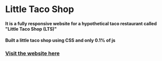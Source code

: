 # Little Taco Shop

#### It is a fully responsive website for a hypothetical taco restaurant called "Little Taco Shop (LTS)"
#### Built a little taco shop using CSS and only 0.1% of js
### [Visit the website here](https://avidhanr.github.io/AVRs-TacoShop/)
